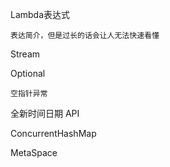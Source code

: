 

Lambda表达式

    表达简介，但是过长的话会让人无法快速看懂

Stream

    

Optional

    空指针异常

全新时间日期 API

ConcurrentHashMap

MetaSpace